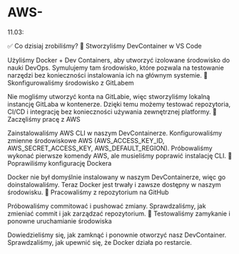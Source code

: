 # AWS-


11.03:

✅ Co dzisiaj zrobiliśmy?
🔹 Stworzyliśmy DevContainer w VS Code

Użyliśmy Docker + Dev Containers, aby utworzyć izolowane środowisko do nauki DevOps.
Symulujemy tam środowisko, które pozwala na testowanie narzędzi bez konieczności instalowania ich na głównym systemie.
🔹 Skonfigurowaliśmy środowisko z GitLabem

Nie mogliśmy utworzyć konta na GitLabie, więc stworzyliśmy lokalną instancję GitLaba w kontenerze.
Dzięki temu możemy testować repozytoria, CI/CD i integrację bez konieczności używania zewnętrznej platformy.
🔹 Zaczęliśmy pracę z AWS

Zainstalowaliśmy AWS CLI w naszym DevContainerze.
Konfigurowaliśmy zmienne środowiskowe AWS (AWS_ACCESS_KEY_ID, AWS_SECRET_ACCESS_KEY, AWS_DEFAULT_REGION).
Próbowaliśmy wykonać pierwsze komendy AWS, ale musieliśmy poprawić instalację CLI.
🔹 Poprawiliśmy konfigurację Dockera

Docker nie był domyślnie instalowany w naszym DevContainerze, więc go doinstalowaliśmy.
Teraz Docker jest trwały i zawsze dostępny w naszym środowisku.
🔹 Pracowaliśmy z repozytorium na GitHub

Próbowaliśmy commitować i pushować zmiany.
Sprawdzaliśmy, jak zmieniać commit i jak zarządzać repozytorium.
🔹 Testowaliśmy zamykanie i ponowne uruchamianie środowiska

Dowiedzieliśmy się, jak zamknąć i ponownie otworzyć nasz DevContainer.
Sprawdzaliśmy, jak upewnić się, że Docker działa po restarcie.
